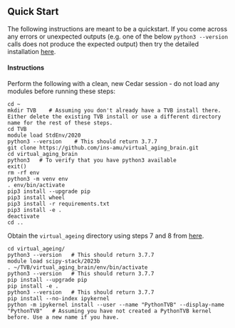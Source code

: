 ## Quick Start
The following instructions are meant to be a quickstart. If you come across any errors or unexpected outputs (e.g. one of the below `python3 --version` calls does not produce the expected output) then try the detailed installation [here](https://github.com/McIntosh-Lab/tvb_demo/tree/main).


#### Instructions

Perform the following with a clean, new Cedar session - do not load any modules before running these steps:

```
cd ~
mkdir TVB    # Assuming you don't already have a TVB install there. Either delete the existing TVB install or use a different directory name for the rest of these steps. 
cd TVB
module load StdEnv/2020
python3 --version    # This should return 3.7.7
git clone https://github.com/ins-amu/virtual_aging_brain.git
cd virtual_aging_brain
python3   # To verify that you have python3 available
exit()
rm -rf env
python3 -m venv env
. env/bin/activate
pip3 install --upgrade pip
pip3 install wheel
pip3 install -r requirements.txt
pip3 install -e .
deactivate
cd ..
```

Obtain the `virtual_ageing` directory using steps 7 and 8 from [here](https://github.com/McIntosh-Lab/tvb_demo/tree/main).

```
cd virtual_ageing/
python3 --version   # This should return 3.7.7
module load scipy-stack/2023b
. ~/TVB/virtual_aging_brain/env/bin/activate
python3 --version   # This should return 3.7.7
pip install --upgrade pip
pip install -e .
python3 --version   # This should return 3.7.7
pip install --no-index ipykernel
python -m ipykernel install --user --name "PythonTVB" --display-name "PythonTVB"   # Assuming you have not created a PythonTVB kernel before. Use a new name if you have.
```
